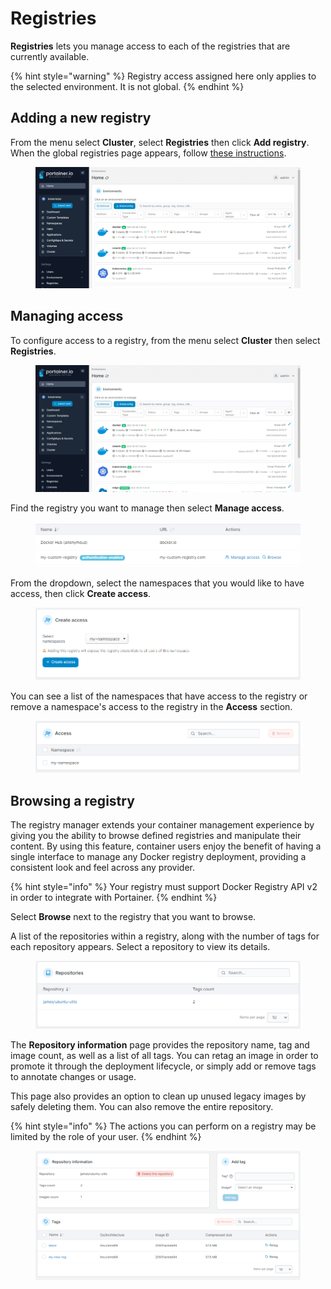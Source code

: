 # Registries

**Registries** lets you manage access to each of the registries that are currently available.

{% hint style="warning" %}
Registry access assigned here only applies to the selected environment. It is not global.
{% endhint %}

## Adding a new registry

From the menu select **Cluster**, select **Registries** then click **Add registry**. When the global registries page appears, follow [these instructions](../../../admin/registries/add/).

<figure><img src="../../../.gitbook/assets/2.15-k8s-cluster-registries-add.gif" alt=""><figcaption></figcaption></figure>

## Managing access

To configure access to a registry, from the menu select **Cluster** then select **Registries**.

<figure><img src="../../../.gitbook/assets/2.15-k8s-cluster-registries.gif" alt=""><figcaption></figcaption></figure>

Find the registry you want to manage then select **Manage access**.&#x20;

<figure><img src="../../../.gitbook/assets/2.15-k8s-cluster-registries-manage.png" alt=""><figcaption></figcaption></figure>

From the dropdown, select the namespaces that you would like to have access, then click **Create access**.

<figure><img src="../../../.gitbook/assets/2.15-k8s-cluster-registries-createaccess.png" alt=""><figcaption></figcaption></figure>

You can see a list of the namespaces that have access to the registry or remove a namespace's access to the registry in the **Access** section.

<figure><img src="../../../.gitbook/assets/2.15-k8s-cluster-registries-access.png" alt=""><figcaption></figcaption></figure>

## Browsing a registry

The registry manager extends your container management experience by giving you the ability to browse defined registries and manipulate their content. By using this feature, container users enjoy the benefit of having a single interface to manage any Docker registry deployment, providing a consistent look and feel across any provider.

{% hint style="info" %}
Your registry must support Docker Registry API v2 in order to integrate with Portainer.
{% endhint %}

Select **Browse** next to the registry that you want to browse.

A list of the repositories within a registry, along with the number of tags for each repository appears. Select a repository to view its details.

<figure><img src="../../../.gitbook/assets/2.15-k8s-cluster-registries-browse.png" alt=""><figcaption></figcaption></figure>

The **Repository information** page provides the repository name, tag and image count, as well as a list of all tags. You can retag an image in order to promote it through the deployment lifecycle, or simply add or remove tags to annotate changes or usage.

This page also provides an option to clean up unused legacy images by safely deleting them. You can also remove the entire repository.

{% hint style="info" %}
The actions you can perform on a registry may be limited by the role of your user.
{% endhint %}

<figure><img src="../../../.gitbook/assets/2.15-registries-browse-repo-detail.png" alt=""><figcaption></figcaption></figure>
